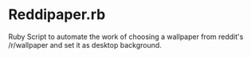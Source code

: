 # Reddipaper.rb
Ruby Script to automate the work of choosing a wallpaper from reddit's /r/wallpaper and set it as desktop background.
